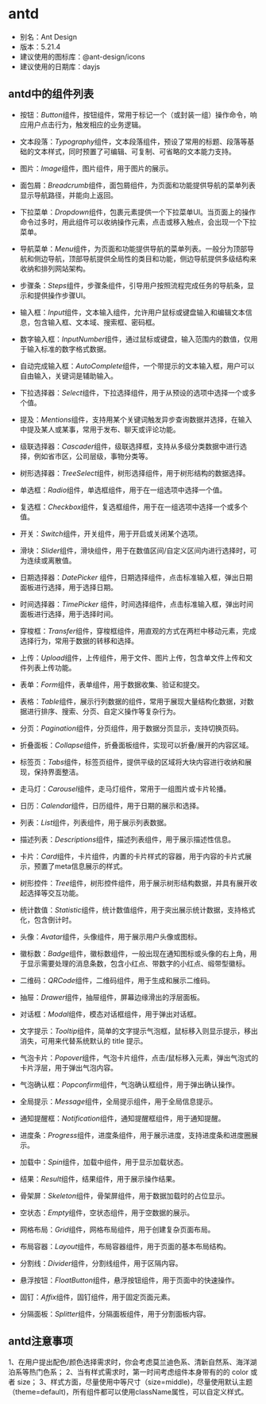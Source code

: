 # antd
- 别名：Ant Design
- 版本：5.21.4
- 建议使用的图标库：@ant-design/icons
- 建议使用的日期库：dayjs

## antd中的组件列表
- 按钮：*Button*组件，按钮组件，常用于标记一个（或封装一组）操作命令，响应用户点击行为，触发相应的业务逻辑。
- 文本段落：*Typography*组件，文本段落组件，预设了常用的标题、段落等基础的文本样式，同时预置了可编辑、可复制、可省略的文本能力支持。
- 图片：*Image*组件，图片组件，用于图片的展示。

- 面包屑：*Breadcrumb*组件，面包屑组件，为页面和功能提供导航的菜单列表显示导航路径，并能向上返回。
- 下拉菜单：*Dropdown*组件，包裹元素提供一个下拉菜单UI。当页面上的操作命令过多时，用此组件可以收纳操作元素，点击或移入触点，会出现一个下拉菜单。
- 导航菜单：*Menu*组件，为页面和功能提供导航的菜单列表。一般分为顶部导航和侧边导航，顶部导航提供全局性的类目和功能，侧边导航提供多级结构来收纳和排列网站架构。
- 步骤条：*Steps*组件，步骤条组件，引导用户按照流程完成任务的导航条，显示和提供操作步骤UI。

- 输入框：*Input*组件，文本输入组件，允许用户鼠标或键盘输入和编辑文本信息，包含输入框、文本域、搜索框、密码框。
- 数字输入框：*InputNumber*组件，通过鼠标或键盘，输入范围内的数值，仅用于输入标准的数字格式数据。
- 自动完成输入框：*AutoComplete*组件，一个带提示的文本输入框，用户可以自由输入，关键词是辅助输入。
- 下拉选择器：*Select*组件，下拉选择组件，用于从预设的选项中选择一个或多个值。
- 提及：*Mentions*组件，支持用某个关键词触发异步查询数据并选择，在输入中提及某人或某事，常用于发布、聊天或评论功能。
- 级联选择器：*Cascader*组件，级联选择框，支持从多级分类数据中进行选择，例如省市区，公司层级，事物分类等。
- 树形选择器：*TreeSelect*组件，树形选择组件，用于树形结构的数据选择。
- 单选框：*Radio*组件，单选框组件，用于在一组选项中选择一个值。
- 复选框：*Checkbox*组件，复选框组件，用于在一组选项中选择一个或多个值。
- 开关：*Switch*组件，开关组件，用于开启或关闭某个选项。
- 滑块：*Slider*组件，滑块组件，用于在数值区间/自定义区间内进行选择时，可为连续或离散值。
- 日期选择器：*DatePicker* 组件，日期选择组件，点击标准输入框，弹出日期面板进行选择，用于选择日期。
- 时间选择器：*TimePicker* 组件，时间选择组件，点击标准输入框，弹出时间面板进行选择，用于选择时间。
- 穿梭框：*Transfer*组件，穿梭框组件，用直观的方式在两栏中移动元素，完成选择行为，常用于数据的转移和选择。
- 上传：*Upload*组件，上传组件，用于文件、图片上传，包含单文件上传和文件列表上传功能。
- 表单：*Form*组件，表单组件，用于数据收集、验证和提交。

- 表格：*Table*组件，展示行列数据的组件，常用于展现大量结构化数据，对数据进行排序、搜索、分页、自定义操作等复杂行为。
- 分页：*Pagination*组件，分页组件，用于数据分页显示，支持切换页码。
- 折叠面板：*Collapse*组件，折叠面板组件，实现可以折叠/展开的内容区域。
- 标签页：*Tabs*组件，标签页组件，提供平级的区域将大块内容进行收纳和展现，保持界面整洁。
- 走马灯：*Carousel*组件，走马灯组件，常用于一组图片或卡片轮播。
- 日历：*Calendar*组件，日历组件，用于日期的展示和选择。
- 列表：*List*组件，列表组件，用于展示列表数据。
- 描述列表：*Descriptions*组件，描述列表组件，用于展示描述性信息。
- 卡片：*Card*组件，卡片组件，内置的卡片样式的容器，用于内容的卡片式展示，预置了meta信息展示的样式。
- 树形控件：*Tree*组件，树形控件组件，用于展示树形结构数据，并具有展开收起选择等交互功能。
- 统计数值：*Statistic*组件，统计数值组件，用于突出展示统计数据，支持格式化，包含倒计时。
- 头像：*Avatar*组件，头像组件，用于展示用户头像或图标。
- 徽标数：*Badge*组件，徽标数组件，一般出现在通知图标或头像的右上角，用于显示需要处理的消息条数，包含小红点、带数字的小红点、缎带型徽标。
- 二维码：*QRCode*组件，二维码组件，用于生成和展示二维码。

- 抽屉：*Drawer*组件，抽屉组件，屏幕边缘滑出的浮层面板。
- 对话框：*Modal*组件，模态对话框组件，用于弹出对话框。
- 文字提示：*Tooltip*组件，简单的文字提示气泡框，鼠标移入则显示提示，移出消失，可用来代替系统默认的 title 提示。
- 气泡卡片：*Popover*组件，气泡卡片组件，点击/鼠标移入元素，弹出气泡式的卡片浮层，用于弹出气泡内容。
- 气泡确认框：*Popconfirm*组件，气泡确认框组件，用于弹出确认操作。
- 全局提示：*Message*组件，全局提示组件，用于全局信息提示。
- 通知提醒框：*Notification*组件，通知提醒框组件，用于通知提醒。

- 进度条：*Progress*组件，进度条组件，用于展示进度，支持进度条和进度圈展示。
- 加载中：*Spin*组件，加载中组件，用于显示加载状态。
- 结果：*Result*组件，结果组件，用于展示操作结果。
- 骨架屏：*Skeleton*组件，骨架屏组件，用于数据加载时的占位显示。
- 空状态：*Empty*组件，空状态组件，用于空数据的展示。

- 网格布局：*Grid*组件，网格布局组件，用于创建复杂页面布局。
- 布局容器：*Layout*组件，布局容器组件，用于页面的基本布局结构。

- 分割线：*Divider*组件，分割线组件，用于区隔内容。
- 悬浮按钮：*FloatButton*组件，悬浮按钮组件，用于页面中的快速操作。
- 固钉：*Affix*组件，固钉组件，用于固定页面元素。
- 分隔面板：*Splitter*组件，分隔面板组件，用于分割面板内容。

## antd注意事项
1、在用户提出配色/颜色选择需求时，你会考虑莫兰迪色系、清新自然系、海洋湖泊系等热门色系；
2、当有样式需求时，第一时间考虑组件本身带有的的 color 或者 size；
3、样式方面，尽量使用中等尺寸（size=middle)，尽量使用默认主题（theme=default)，所有组件都可以使用className属性，可以自定义样式。